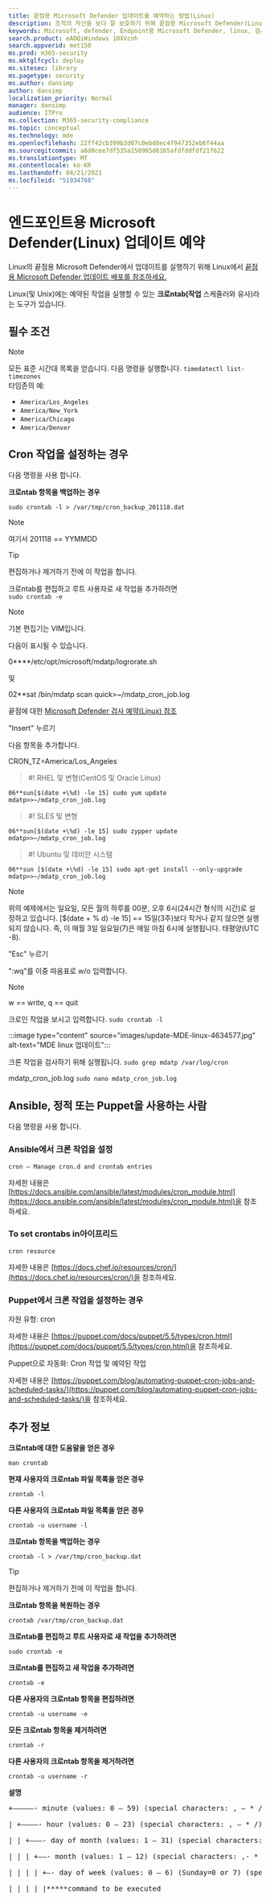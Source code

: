 ```yaml
---
title: 끝점용 Microsoft Defender 업데이트를 예약하는 방법(Linux)
description: 조직의 자산을 보다 잘 보호하기 위해 끝점용 Microsoft Defender(Linux)의 업데이트를 예약하는 방법을 배워야 합니다.
keywords: Microsoft, defender, Endpoint용 Microsoft Defender, linux, 검사, 바이러스 백신, 끝점용 Microsoft Defender(linux)
search.product: eADQiWindows 10XVcnh
search.appverid: met150
ms.prod: m365-security
ms.mktglfcycl: deploy
ms.sitesec: library
ms.pagetype: security
ms.author: dansimp
author: dansimp
localization_priority: Normal
manager: dansimp
audience: ITPro
ms.collection: M365-security-compliance
ms.topic: conceptual
ms.technology: mde
ms.openlocfilehash: 22ff42cb399b3d07c0ebd8ec4f947352eb6f44aa
ms.sourcegitcommit: a8d8cee7df535a150985d6165afdfddfdf21f622
ms.translationtype: MT
ms.contentlocale: ko-KR
ms.lasthandoff: 04/21/2021
ms.locfileid: "51934768"
---
```

# <a name="schedule-an-update-of-the-microsoft-defender-for-endpoint-linux"></a>엔드포인트용 Microsoft Defender(Linux) 업데이트 예약

Linux의 끝점용 Microsoft Defender에서 업데이트를 실행하기 위해 Linux에서 [끝점용 Microsoft Defender 업데이트 배포를 참조하세요.](https://docs.microsoft.com/microsoft-365/security/defender-endpoint/linux-updates)

Linux(및 Unix)에는 예약된 작업을 실행할 수 있는 **크로ntab(작업** 스케줄러와 유사)라는 도구가 있습니다.

## <a name="pre-requisite"></a>필수 조건

> [!NOTE]
> 모든 표준 시간대 목록을 얻습니다. 다음 명령을 실행합니다. `timedatectl list-timezones`<br>
> 타임존의 예: <br>
> - `America/Los_Angeles`
> - `America/New_York`
> - `America/Chicago`
> - `America/Denver`

## <a name="to-set-the-cron-job"></a>Cron 작업을 설정하는 경우
다음 명령을 사용 합니다.

**크로ntab 항목을 백업하는 경우**

`sudo crontab -l > /var/tmp/cron_backup_201118.dat`

> [!NOTE]
> 여기서 201118 == YYMMDD

> [!TIP]
> 편집하거나 제거하기 전에 이 작업을 합니다. <br>

크로ntab를 편집하고 루트 사용자로 새 작업을 추가하려면 <br>
`sudo crontab -e`

> [!NOTE]
> 기본 편집기는 VIM입니다.

다음이 표시될 수 있습니다.

0****/etc/opt/microsoft/mdatp/logrorate.sh

및

02**sat /bin/mdatp scan quick>~/mdatp_cron_job.log

끝점에 대한 [Microsoft Defender 검사 예약(Linux) 참조](linux-schedule-scan-atp.md)

"Insert" 누르기

다음 항목을 추가합니다.

CRON_TZ=America/Los_Angeles

> #<a name="rhel-and-variants-centos-and-oracle-linux"></a>! RHEL 및 변형(CentOS 및 Oracle Linux)

`06**sun[$(date +\%d) -le 15] sudo yum update mdatp>>~/mdatp_cron_job.log`

> #<a name="sles-and-variants"></a>! SLES 및 변형

`06**sun[$(date +\%d) -le 15] sudo zypper update mdatp>>~/mdatp_cron_job.log`

> #<a name="ubuntu-and-debian-systems"></a>! Ubuntu 및 데비안 시스템

`06**sun [$(date +\%d) -le 15] sudo apt-get install --only-upgrade mdatp>>~/mdatp_cron_job.log`

> [!NOTE]
> 위의 예제에서는 일요일, 모든 월의 하루를 00분, 오후 6시(24시간 형식의 시간)로 설정하고 있습니다. [$(date + \% d) -le 15] == 15일(3주)보다 작거나 같지 않으면 실행되지 않습니다. 즉, 이 매월 3일 일요일(7)은 매일 아침 6시에 실행됩니다. 태평양(UTC -8).

"Esc" 누르기

":wq"를 이중 따옴표로 w/o 입력합니다.

> [!NOTE]
> w == write, q == quit

크로인 작업을 보시고 입력합니다. `sudo crontab -l`

:::image type="content" source="images/update-MDE-linux-4634577.jpg" alt-text="MDE linux 업데이트":::

크론 작업을 검사하기 위해 실행됩니다. `sudo grep mdatp /var/log/cron`

mdatp_cron_job.log `sudo nano mdatp_cron_job.log`

## <a name="for-those-who-use-ansible-chef-or-puppet"></a>Ansible, 정적 또는 Puppet을 사용하는 사람

다음 명령을 사용 합니다.
### <a name="to-set-cron-jobs-in-ansible"></a>Ansible에서 크론 작업을 설정

`cron – Manage cron.d and crontab entries`

자세한 내용은 [https://docs.ansible.com/ansible/latest/modules/cron_module.html](https://docs.ansible.com/ansible/latest/modules/cron_module.html)을 참조하세요. 

### <a name="to-set-crontabs-in-chef"></a>To set crontabs in아이프리드
`cron resource`

자세한 내용은 [https://docs.chef.io/resources/cron/](https://docs.chef.io/resources/cron/)을 참조하세요. 

### <a name="to-set-cron-jobs-in-puppet"></a>Puppet에서 크론 작업을 설정하는 경우
자원 유형: cron

자세한 내용은 [https://puppet.com/docs/puppet/5.5/types/cron.html](https://puppet.com/docs/puppet/5.5/types/cron.html)을 참조하세요. 

Puppet으로 자동화: Cron 작업 및 예약된 작업

자세한 내용은 [https://puppet.com/blog/automating-puppet-cron-jobs-and-scheduled-tasks/](https://puppet.com/blog/automating-puppet-cron-jobs-and-scheduled-tasks/)을 참조하세요. 

## <a name="additional-information"></a>추가 정보

**크로ntab에 대한 도움말을 얻은 경우**

`man crontab`

**현재 사용자의 크로ntab 파일 목록을 얻은 경우**

`crontab -l`

**다른 사용자의 크로ntab 파일 목록을 얻은 경우**

`crontab -u username -l`

**크로ntab 항목을 백업하는 경우**

`crontab -l > /var/tmp/cron_backup.dat`

> [!TIP]
> 편집하거나 제거하기 전에 이 작업을 합니다. <br>

**크로ntab 항목을 복원하는 경우**

`crontab /var/tmp/cron_backup.dat`

**크로ntab를 편집하고 루트 사용자로 새 작업을 추가하려면**

`sudo crontab -e`

**크로ntab를 편집하고 새 작업을 추가하려면**

`crontab -e`

**다른 사용자의 크로ntab 항목을 편집하려면**

`crontab -u username -e`

**모든 크로ntab 항목을 제거하려면**

`crontab -r`

**다른 사용자의 크로ntab 항목을 제거하려면**

`crontab -u username -r`

**설명**

<pre>
+—————- minute (values: 0 – 59) (special characters: , – * /)  <br>
| +————- hour (values: 0 – 23) (special characters: , – * /) <br>
| | +———- day of month (values: 1 – 31) (special characters: , – * / L W C)  <br>
| | | +——- month (values: 1 – 12) (special characters: ,- * / )  <br>
| | | | +—- day of week (values: 0 – 6) (Sunday=0 or 7) (special characters: , – * / L W C) <br>
| | | | |*****command to be executed
</pre>

